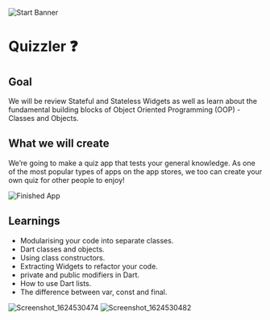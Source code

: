 ![Start Banner](https://sweep.ac.uk/wp-content/uploads/yellow-banner.jpg)


# Quizzler ❓

## Goal

We will be review Stateful and Stateless Widgets as well as learn about the fundamental building blocks of Object Oriented Programming (OOP) - Classes and Objects. 


## What we will create

We’re going to make a quiz app that tests your general knowledge. As one of the most popular types of apps on the app stores, we too can create your own quiz for other people to enjoy!

![Finished App](https://github.com/londonappbrewery/Images/blob/master/quizzler-demo.gif)

## Learnings

- Modularising your code into separate classes.
- Dart classes and objects.
- Using class constructors.
- Extracting Widgets to refactor your code.
- private and public modifiers in Dart.
- How to use Dart lists.
- The difference between var, const and final.

![Screenshot_1624530474](https://user-images.githubusercontent.com/81528687/123249435-93230d00-d506-11eb-8614-488d7e537526.png) ![Screenshot_1624530482](https://user-images.githubusercontent.com/81528687/123249445-961dfd80-d506-11eb-91ad-35fee3809818.png)



